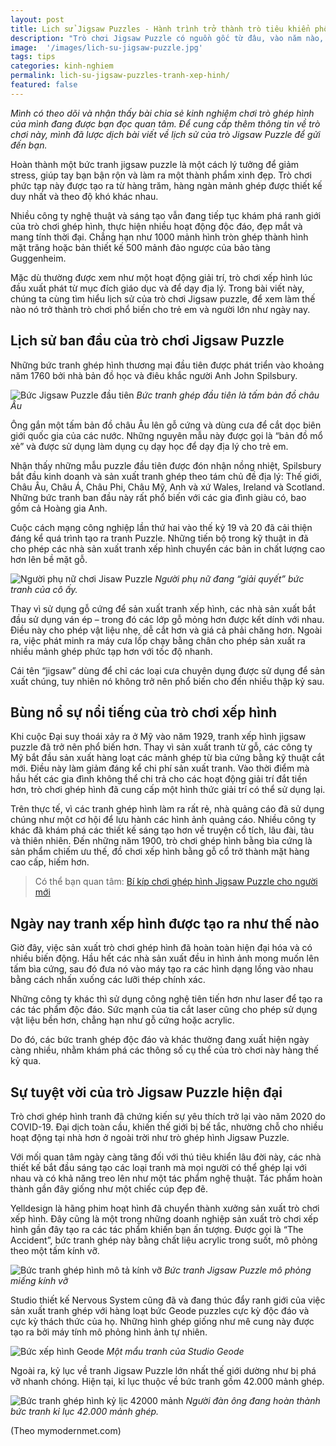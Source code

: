 ```yaml
---
layout: post
title: Lịch sử Jigsaw Puzzles - Hành trình trở thành trò tiêu khiển phổ biến
description: "Trò chơi Jigsaw Puzzle có nguồn gốc từ đâu, vào năm nào, các giai đoạn phát triển của trò chơi xếp hình. Tìm hiểu lịch sử của trò chơi."
image:  '/images/lich-su-jigsaw-puzzle.jpg'
tags: tips
categories: kinh-nghiem
permalink: lich-su-jigsaw-puzzles-tranh-xep-hinh/
featured: false
---
```


_Mình có theo dõi và nhận thấy bài chia sẻ kinh nghiệm chơi trò ghép hình của mình đang được bạn đọc quan tâm. Để cung cấp thêm thông tin về trò chơi này, mình đã lược dịch bài viết về lịch sử của trò Jigsaw Puzzle để gửi đến bạn._

Hoàn thành một bức tranh jigsaw puzzle là một cách lý tưởng để giảm stress, giúp tay bạn bận rộn và làm ra một thành phẩm xinh đẹp. Trò chơi phức tạp này được tạo ra từ hàng trăm, hàng ngàn mảnh ghép được thiết kế duy nhất và theo độ khó khác nhau.

Nhiều công ty nghệ thuật và sáng tạo vẫn đang tiếp tục khám phá ranh giới của trò chơi ghép hình, thực hiện nhiều hoạt động độc đáo, đẹp mắt và mang tính thời đại. Chẳng hạn như 1000 mảnh hình tròn ghép thành hình mặt trăng hoặc bản thiết kế 500 mảnh đảo ngược của bảo tàng Guggenheim.

Mặc dù thường được xem như một hoạt động giải trí, trò chơi xếp hình lúc đầu xuất phát từ mục đích giáo dục và để dạy địa lý. Trong bài viết này, chúng ta cùng tìm hiểu lịch sử của trò chơi Jigsaw puzzle, để xem làm thế nào nó trở thành trò chơi phổ biến cho trẻ em và người lớn như ngày nay.

## Lịch sử ban đầu của trò chơi Jigsaw Puzzle

Những bức tranh ghép hình thương mại đầu tiên được phát triển vào khoảng năm 1760 bởi nhà bản đồ học và điêu khắc người Anh John Spilsbury.

![Bức Jigsaw Puzzle đầu tiên](/images/jigsaw-puzzle-spilsbury-1.jpg)
_Bức tranh ghép đầu tiên là tấm bản đồ châu Âu_

Ông gắn một tấm bản đồ châu Âu lên gỗ cứng và dùng cưa để cắt dọc biên giới quốc gia của các nước. Những nguyên mẫu này được gọi là “bản đồ mổ xẻ” và được sử dụng làm dụng cụ dạy học để dạy địa lý cho trẻ em.

Nhận thấy những mẫu puzzle đầu tiên được đón nhận nồng nhiệt, Spilsbury bắt đầu kinh doanh và sản xuất tranh ghép theo tám chủ đề địa lý: Thế giới, Châu Âu, Châu Á, Châu Phi, Châu Mỹ, Anh và xứ Wales, Ireland và Scotland. Những bức tranh ban đầu này rất phổ biến với các gia đình giàu có, bao gồm cả Hoàng gia Anh.

Cuộc cách mạng công nghiệp lần thứ hai vào thế kỷ 19 và 20 đã cải thiện đáng kể quá trình tạo ra tranh Puzzle. Những tiến bộ trong kỹ thuật in đã cho phép các nhà sản xuất tranh xếp hình chuyển các bản in chất lượng cao hơn lên bề mặt gỗ.

![Người phụ nữ chơi Jisaw Puzzle](/images/nguoi-phu-nu-choi-jigsaw-puzzle.jpg)
_Người phụ nữ đang “giải quyết” bức tranh của cô ấy._

Thay vì sử dụng gỗ cứng để sản xuất tranh xếp hình, các nhà sản xuất bắt đầu sử dụng ván ép – trong đó các lớp gỗ mỏng hơn được kết dính với nhau. Điều này cho phép vật liệu nhẹ, dễ cắt hơn và giá cả phải chăng hơn. Ngoài ra, việc phát minh ra máy cưa lốp chạy bằng chân cho phép sản xuất ra nhiều mảnh ghép phức tạp hơn với tốc độ nhanh.

Cái tên “jigsaw” dùng để chỉ các loại cưa chuyên dụng được sử dụng để sản xuất chúng, tuy nhiên nó không trở nên phổ biến cho đến nhiều thập kỷ sau.

## Bùng nổ sự nổi tiếng của trò chơi xếp hình

Khi cuộc Đại suy thoái xảy ra ở Mỹ vào năm 1929, tranh xếp hình jigsaw puzzle đã trở nên phổ biến hơn. Thay vì sản xuất tranh từ gỗ, các công ty Mỹ bắt đầu sản xuất hàng loạt các mảnh ghép từ bìa cứng bằng kỹ thuật cắt mới. Điều này làm giảm đáng kể chi phí sản xuất tranh. Vào thời điểm mà hầu hết các gia đình không thể chi trả cho các hoạt động giải trí đắt tiền hơn, trò chơi ghép hình đã cung cấp một hình thức giải trí có thể sử dụng lại.

Trên thực tế, vì các tranh ghép hình làm ra rất rẻ, nhà quảng cáo đã sử dụng chúng như một cơ hội để lưu hành các hình ảnh quảng cáo. Nhiều công ty khác đã khám phá các thiết kế sáng tạo hơn về truyện cổ tích, lâu đài, tàu và thiên nhiên. Đến những năm 1900, trò chơi ghép hình bằng bìa cứng là sản phẩm chiếm ưu thế, đồ chơi xếp hình bằng gỗ cổ trở thành mặt hàng cao cấp, hiếm hơn.

> Có thể bạn quan tâm: [Bí kíp chơi ghép hình Jigsaw Puzzle cho người mới](https://vegiang.com/bi-kip-choi-ghep-hinh-jigsaw-puzzle-cho-nguoi-moi/)

## Ngày nay tranh xếp hình được tạo ra như thế nào

Giờ đây, việc sản xuất trò chơi ghép hình đã hoàn toàn hiện đại hóa và có nhiều biến động. Hầu hết các nhà sản xuất đều in hình ảnh mong muốn lên tấm bìa cứng, sau đó đưa nó vào máy tạo ra các hình dạng lồng vào nhau bằng cách nhấn xuống các lưỡi thép chính xác.

Những công ty khác thì sử dụng công nghệ tiên tiến hơn như laser để tạo ra các tác phẩm độc đáo. Sức mạnh của tia cắt laser cũng cho phép sử dụng vật liệu bền hơn, chẳng hạn như gỗ cứng hoặc acrylic.

Do đó, các bức tranh ghép độc đáo và khác thường đang xuất hiện ngày càng nhiều, nhằm khám phá các thông số cụ thể của trò chơi này hàng thế kỷ qua.

## Sự tuyệt vời của trò Jigsaw Puzzle hiện đại

Trò chơi ghép hình tranh đã chứng kiến sự yêu thích trở lại vào năm 2020 do COVID-19. Đại dịch toàn cầu, khiến thế giới bị bế tắc, nhường chỗ cho nhiều hoạt động tại nhà hơn ở ngoài trời như trò ghép hình Jigsaw Puzzle.

Với mối quan tâm ngày càng tăng đối với thú tiêu khiển lâu đời này, các nhà thiết kế bắt đầu sáng tạo các loại tranh mà mọi người có thể ghép lại với nhau và có khả năng treo lên như một tác phẩm nghệ thuật. Tác phẩm hoàn thành gần đây giống như một chiếc cúp đẹp đẽ.

Yelldesign là hãng phim hoạt hình đã chuyển thành xưởng sản xuất trò chơi xếp hình. Đây cũng là một trong những doanh nghiệp sản xuất trò chơi xếp hình gần đây tạo ra các tác phẩm khiến bạn ấn tượng. Được gọi là “The Accident”, bức tranh ghép này bằng chất liệu acrylic trong suốt, mô phỏng theo một tấm kính vỡ.

![Bức tranh ghép hình mô tả kính vỡ](/images/buc-jigsaw-puzzles-kinh-vo.jpg)
_Bức tranh Jigsaw Puzzle mô phỏng miếng kính vỡ_

Studio thiết kế Nervous System cũng đã và đang thúc đẩy ranh giới của việc sản xuất tranh ghép với hàng loạt bức Geode puzzles cực kỳ độc đáo và cực kỳ thách thức của họ. Những hình ghép giống như mê cung này được tạo ra bởi máy tính mô phỏng hình ảnh tự nhiên.

![Bức xếp hình Geode](/images/geode-puzzle.jpg)
_Một mẩu tranh của Studio Geode_

Ngoài ra, kỷ lục về tranh Jigsaw Puzzle lớn nhất thế giới dường như bị phá vỡ nhanh chóng. Hiện tại, kỉ lục thuộc về bức tranh gồm 42.000 mảnh ghép.

![Bức tranh ghép hình kỷ lịc 42000 mảnh](/images/jigsaw-puzzle-ky-luc-the-gioi.PNG)
_Người đàn ông đang hoàn thành bức tranh kỉ lục 42.000 mảnh ghép._

(Theo mymodernmet.com)
